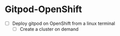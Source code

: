 # Gitpod-OpenShift

- [ ] Deploy gitpod on OpenShift from a linux terminal
  - [ ] Create a cluster on demand
